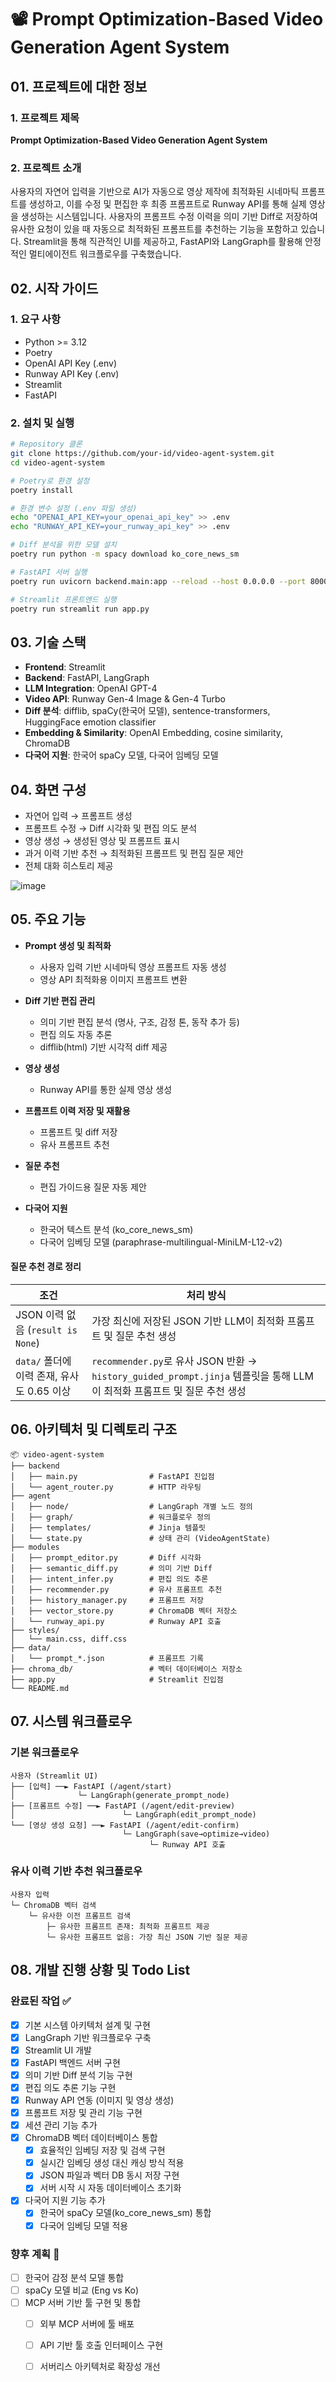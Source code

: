 # 📽️ Prompt Optimization-Based Video Generation Agent System

## 01. 프로젝트에 대한 정보

### 1. 프로젝트 제목

**Prompt Optimization-Based Video Generation Agent System**

### 2. 프로젝트 소개

사용자의 자연어 입력을 기반으로 AI가 자동으로 영상 제작에 최적화된 시네마틱 프롬프트를 생성하고, 이를 수정 및 편집한 후 최종 프롬프트로 Runway API를 통해 실제 영상을 생성하는 시스템입니다. 사용자의 프롬프트 수정 이력을 의미 기반 Diff로 저장하여 유사한 요청이 있을 때 자동으로 최적화된 프롬프트를 추천하는 기능을 포함하고 있습니다. Streamlit을 통해 직관적인 UI를 제공하고, FastAPI와 LangGraph를 활용해 안정적인 멀티에이전트 워크플로우를 구축했습니다.

## 02. 시작 가이드

### 1. 요구 사항

- Python >= 3.12
- Poetry
- OpenAI API Key (.env)
- Runway API Key (.env)
- Streamlit
- FastAPI

### 2. 설치 및 실행

```bash
# Repository 클론
git clone https://github.com/your-id/video-agent-system.git
cd video-agent-system

# Poetry로 환경 설정
poetry install

# 환경 변수 설정 (.env 파일 생성)
echo "OPENAI_API_KEY=your_openai_api_key" >> .env
echo "RUNWAY_API_KEY=your_runway_api_key" >> .env

# Diff 분석을 위한 모델 설치
poetry run python -m spacy download ko_core_news_sm

# FastAPI 서버 실행
poetry run uvicorn backend.main:app --reload --host 0.0.0.0 --port 8000

# Streamlit 프론트엔드 실행
poetry run streamlit run app.py
```

## 03. 기술 스택

- **Frontend**: Streamlit
- **Backend**: FastAPI, LangGraph
- **LLM Integration**: OpenAI GPT-4
- **Video API**: Runway Gen-4 Image & Gen-4 Turbo
- **Diff 분석**: difflib, spaCy(한국어 모델), sentence-transformers, HuggingFace emotion classifier
- **Embedding & Similarity**: OpenAI Embedding, cosine similarity, ChromaDB
- **다국어 지원**: 한국어 spaCy 모델, 다국어 임베딩 모델

## 04. 화면 구성

- 자연어 입력 → 프롬프트 생성
- 프롬프트 수정 → Diff 시각화 및 편집 의도 분석
- 영상 생성 → 생성된 영상 및 프롬프트 표시
- 과거 이력 기반 추천 → 최적화된 프롬프트 및 편집 질문 제안
- 전체 대화 히스토리 제공

![image](https://github.com/user-attachments/assets/cacad6e6-24b8-4619-be51-e34bcd89cde3)


## 05. 주요 기능

- **Prompt 생성 및 최적화**
  - 사용자 입력 기반 시네마틱 영상 프롬프트 자동 생성
  - 영상 API 최적화용 이미지 프롬프트 변환

- **Diff 기반 편집 관리**
  - 의미 기반 편집 분석 (명사, 구조, 감정 톤, 동작 추가 등)
  - 편집 의도 자동 추론
  - difflib(html) 기반 시각적 diff 제공

- **영상 생성**
  - Runway API를 통한 실제 영상 생성

- **프롬프트 이력 저장 및 재활용**
  - 프롬프트 및 diff 저장
  - 유사 프롬프트 추천

- **질문 추천**
  - 편집 가이드용 질문 자동 제안

- **다국어 지원**
  - 한국어 텍스트 분석 (ko_core_news_sm)
  - 다국어 임베딩 모델 (paraphrase-multilingual-MiniLM-L12-v2)

#### 질문 추천 경로 정리

| 조건                            | 처리 방식                                                                                         |
| ----------------------------- | --------------------------------------------------------------------------------------------- |
| JSON 이력 없음 (`result is None`) | 가장 최신에 저장된 JSON 기반 LLM이 최적화 프롬프트 및 질문 추천 생성                           |
| `data/` 폴더에 이력 존재, 유사도 0.65 이상 | `recommender.py`로 유사 JSON 반환 → `history_guided_prompt.jinja` 템플릿을 통해 LLM이 최적화 프롬프트 및 질문 추천 생성 |

## 06. 아키텍처 및 디렉토리 구조

```text
📦 video-agent-system
├── backend
│   ├── main.py                # FastAPI 진입점
│   └── agent_router.py        # HTTP 라우팅
├── agent
│   ├── node/                  # LangGraph 개별 노드 정의
│   ├── graph/                 # 워크플로우 정의
│   ├── templates/             # Jinja 템플릿
│   └── state.py               # 상태 관리 (VideoAgentState)
├── modules
│   ├── prompt_editor.py       # Diff 시각화
│   ├── semantic_diff.py       # 의미 기반 Diff
│   ├── intent_infer.py        # 편집 의도 추론
│   ├── recommender.py         # 유사 프롬프트 추천
│   ├── history_manager.py     # 프롬프트 저장
│   ├── vector_store.py        # ChromaDB 벡터 저장소
│   └── runway_api.py          # Runway API 호출
├── styles/
│   └── main.css, diff.css
├── data/
│   └── prompt_*.json          # 프롬프트 기록
├── chroma_db/                 # 벡터 데이터베이스 저장소
├── app.py                     # Streamlit 진입점
└── README.md
```

## 07. 시스템 워크플로우

### 기본 워크플로우

```
사용자 (Streamlit UI)
├── [입력] ──► FastAPI (/agent/start)
│              └─ LangGraph(generate_prompt_node)
├── [프롬프트 수정] ──► FastAPI (/agent/edit-preview)
│                        └─ LangGraph(edit_prompt_node)
└── [영상 생성 요청] ──► FastAPI (/agent/edit-confirm)
                         └─ LangGraph(save→optimize→video)
                               └─ Runway API 호출
```

### 유사 이력 기반 추천 워크플로우

```
사용자 입력
└─ ChromaDB 벡터 검색
    └─ 유사한 이전 프롬프트 검색
        ├─ 유사한 프롬프트 존재: 최적화 프롬프트 제공
        └─ 유사한 프롬프트 없음: 가장 최신 JSON 기반 질문 제공
```

## 08. 개발 진행 상황 및 Todo List

### 완료된 작업 ✅

- [x] 기본 시스템 아키텍처 설계 및 구현
- [x] LangGraph 기반 워크플로우 구축
- [x] Streamlit UI 개발
- [x] FastAPI 백엔드 서버 구현
- [x] 의미 기반 Diff 분석 기능 구현
- [x] 편집 의도 추론 기능 구현
- [x] Runway API 연동 (이미지 및 영상 생성)
- [x] 프롬프트 저장 및 관리 기능 구현
- [x] 세션 관리 기능 추가
- [x] ChromaDB 벡터 데이터베이스 통합
  - [x] 효율적인 임베딩 저장 및 검색 구현
  - [x] 실시간 임베딩 생성 대신 캐싱 방식 적용
  - [x] JSON 파일과 벡터 DB 동시 저장 구현
  - [x] 서버 시작 시 자동 데이터베이스 초기화
- [x] 다국어 지원 기능 추가
  - [x] 한국어 spaCy 모델(ko_core_news_sm) 통합
  - [x] 다국어 임베딩 모델 적용

### 향후 계획 📝

- [ ] 한국어 감정 분석 모델 통합
- [ ] spaCy 모델 비교 (Eng vs Ko)
- [ ] MCP 서버 기반 툴 구현 및 통합
  - [ ] 외부 MCP 서버에 툴 배포
  - [ ] API 기반 툴 호출 인터페이스 구현
  - [ ] 서버리스 아키텍처로 확장성 개선

